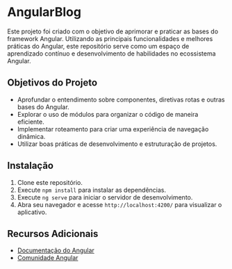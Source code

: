 #  AngularBlog

Este projeto foi criado com o objetivo de aprimorar e praticar as bases do framework Angular. Utilizando as principais funcionalidades e melhores práticas do Angular, este repositório serve como um espaço de aprendizado contínuo e desenvolvimento de habilidades no ecossistema Angular.

## Objetivos do Projeto

- Aprofundar o entendimento sobre componentes, diretivas rotas e outras bases do Angular.
- Explorar o uso de módulos para organizar o código de maneira eficiente.
- Implementar roteamento para criar uma experiência de navegação dinâmica.
- Utilizar boas práticas de desenvolvimento e estruturação de projetos.

## Instalação

1. Clone este repositório.
2. Execute `npm install` para instalar as dependências.
3. Execute `ng serve` para iniciar o servidor de desenvolvimento.
4. Abra seu navegador e acesse `http://localhost:4200/` para visualizar o aplicativo.

## Recursos Adicionais

- [Documentação do Angular](https://angular.io/docs)
- [Comunidade Angular](https://angular.io/community)
